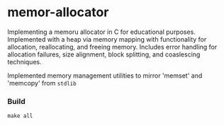 # memor-allocator
Implementing a memoru allocator in C for educational purposes. Implemented with a heap
via memory mapping with functionality for allocation, reallocating, and freeing memory.
Includes error handling for allocation failures, size alignment, block splitting, and coaslescing techniques.

Implemented memory management utilities to mirror 'memset' and 'memcopy' from `stdlib`

### Build
`make all`

